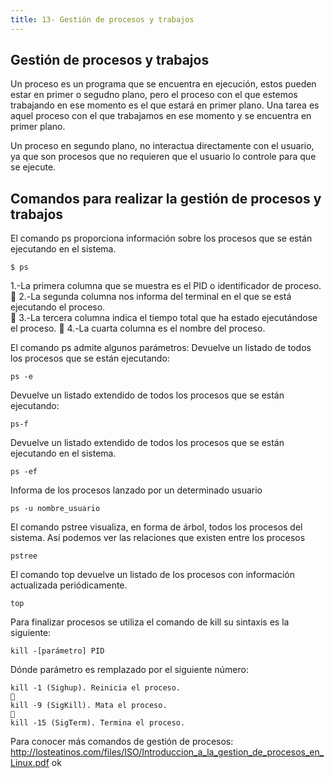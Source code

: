 ```yaml
---
title: 13- Gestión de procesos y trabajos
---
```

## Gestión de procesos y trabajos


Un proceso es un programa que se encuentra en ejecución, estos pueden estar en primer o segudno plano, pero el proceso con el que estemos trabajando en ese momento es el que estará en primer plano. 
Una tarea es aquel proceso con el que trabajamos en ese momento y se encuentra en primer plano. 

Un proceso en segundo plano, no interactua directamente con el usuario, ya que son procesos que no requieren que el usuario lo controle para que se ejecute. 

## Comandos para realizar la gestión de procesos y trabajos

El  comando  ps  proporciona  información  sobre  los  procesos  que  se  están  ejecutando  en  el 
sistema.  
```
$ ps 
```

1.-La  primera  columna que se muestra es  el  PID  o  identificador  de  proceso.  

2.-La  segunda  columna  nos  informa  del  terminal  en  el  que  se  está  ejecutando  el 
proceso.  

3.-La tercera columna indica el tiempo total que ha estado ejecutándose el proceso.

4.-La cuarta columna es el nombre del proceso.

El comando ps admite algunos parámetros:
Devuelve un listado de todos los procesos que se están ejecutando:
```
ps -e
```
Devuelve un listado extendido de todos los procesos que se están ejecutando:
```
ps-f
```
Devuelve  un  listado  extendido  de  todos  los  procesos  que  se  están  ejecutando  en  el 
sistema.
```
ps -ef
```
Informa  de  los  procesos  lanzado  por  un  determinado  usuario
```
ps -u nombre_usuario
```

El comando pstree visualiza, en forma de árbol, todos los procesos del sistema. Así podemos 
ver las relaciones que existen entre los procesos
```
pstree
```

El  comando  top  devuelve un  listado  de  los  procesos con información actualizada periódicamente. 
```
top
```

Para finalizar procesos se utiliza el comando de kill su sintaxis es la siguiente: 
```
kill -[parámetro] PID
```
Dónde parámetro es remplazado por el siguiente número:
```
kill -1 (Sighup). Reinicia el proceso.

kill -9 (SigKill). Mata el proceso.

kill -15 (SigTerm). Termina el proceso.

```

Para conocer más comandos de gestión de procesos:  <a href='http://losteatinos.com/files/ISO/Introduccion_a_la_gestion_de_procesos_en_Linux.pdf' target='_blank' rel='nofollow'>http://losteatinos.com/files/ISO/Introduccion_a_la_gestion_de_procesos_en_Linux.pdf</a>
ok

